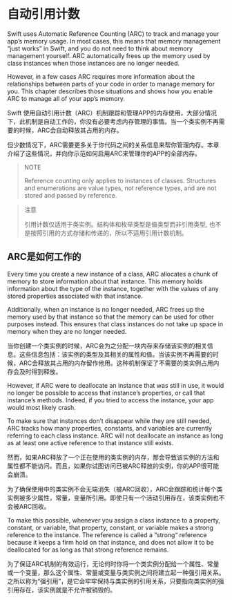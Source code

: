 # 自动引用计数

Swift uses Automatic Reference Counting (ARC) to track and manage your app’s memory usage. In most cases, this means that memory management “just works” in Swift, and you do not need to think about memory management yourself. ARC automatically frees up the memory used by class instances when those instances are no longer needed.

However, in a few cases ARC requires more information about the relationships between parts of your code in order to manage memory for you. This chapter describes those situations and shows how you enable ARC to manage all of your app’s memory.

Swift 使用自动引用计数（ARC）机制跟踪和管理APP的内存使用，大部分情况下，此机制是自动工作的，你没有必要考虑内存管理的事情。当一个类实例不再需要的时候，ARC会自动释放其占用的内存。

但少数情况下，ARC需要更多关于你代码之间的关系信息来帮你管理内存。本章介绍了这些情况，并向你示范如何启用ARC来管理你的APP的全部内存。

> NOTE
> 
> Reference counting only applies to instances of classes. Structures and enumerations are value types, not reference types, and are not stored and passed by reference.

> 注意
> 
> 引用计数仅适用于类实例。结构体和枚举类型是值类型而非引用类型, 也不是按照引用的方式存储和传递的，所以不适用引用计数机制。

## ARC是如何工作的
Every time you create a new instance of a class, ARC allocates a chunk of memory to store information about that instance. This memory holds information about the type of the instance, together with the values of any stored properties associated with that instance.

Additionally, when an instance is no longer needed, ARC frees up the memory used by that instance so that the memory can be used for other purposes instead. This ensures that class instances do not take up space in memory when they are no longer needed.

当你创建一个类实例的时候，ARC会为之分配一块内存来存储该实例的相关信息。这些信息包括：该实例的类型及其相关的属性和值。当该实例不再需要的时候，ARC会释放其占用的内存留作他用。这种机制保证了不需要的类实例占用内存会及时得到释放。

However, if ARC were to deallocate an instance that was still in use, it would no longer be possible to access that instance’s properties, or call that instance’s methods. Indeed, if you tried to access the instance, your app would most likely crash.

To make sure that instances don’t disappear while they are still needed, ARC tracks how many properties, constants, and variables are currently referring to each class instance. ARC will not deallocate an instance as long as at least one active reference to that instance still exists.

然而，如果ARC释放了一个正在使用的类实例的内存，那会导致该实例的方法和属性都不能访问。而且，如果你试图访问已被ARC释放的实例，你的APP很可能会崩溃。

为了确保使用中的类实例不会无端消失（被ARC回收），ARC会跟踪和统计每个类实例被多少属性，常量，变量所引用。即使只有一个活动引用存在，该类实例也不会被ARC回收。

To make this possible, whenever you assign a class instance to a property, constant, or variable, that property, constant, or variable makes a strong reference to the instance. The reference is called a “strong“ reference because it keeps a firm hold on that instance, and does not allow it to be deallocated for as long as that strong reference remains.

为了保证ARC机制的有效运行，无论何时你将一个类实例分配给一个属性、常量或一个变量，那么这个属性、常量或变量与类实例之间将建立起一种强引用关系。之所以称为“强引用”，是它会牢牢保持与类实例的引用关系，只要指向类实例的强引用存在，该实例就是不允许被销毁的。
